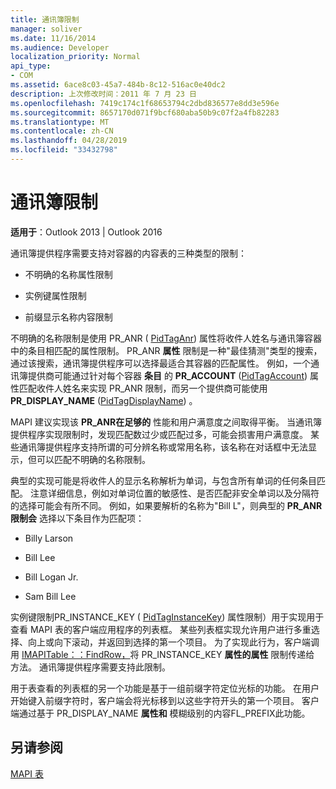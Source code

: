 ```yaml
---
title: 通讯簿限制
manager: soliver
ms.date: 11/16/2014
ms.audience: Developer
localization_priority: Normal
api_type:
- COM
ms.assetid: 6ace8c03-45a7-484b-8c12-516ac0e40dc2
description: 上次修改时间：2011 年 7 月 23 日
ms.openlocfilehash: 7419c174c1f68653794c2dbd836577e8dd3e596e
ms.sourcegitcommit: 8657170d071f9bcf680aba50b9c07f2a4fb82283
ms.translationtype: MT
ms.contentlocale: zh-CN
ms.lasthandoff: 04/28/2019
ms.locfileid: "33432798"
---
```

# <a name="address-book-restrictions"></a>通讯簿限制

  
  
**适用于**：Outlook 2013 | Outlook 2016 
  
通讯簿提供程序需要支持对容器的内容表的三种类型的限制：
  
- 不明确的名称属性限制
    
- 实例键属性限制
    
- 前缀显示名称内容限制
    
不明确的名称限制是使用 PR_ANR ( [PidTagAnr](pidtaganr-canonical-property.md)) 属性将收件人姓名与通讯簿容器中的条目相匹配的属性限制。 PR_ANR **属性** 限制是一种"最佳猜测"类型的搜索，通过该搜索，通讯簿提供程序可以选择最适合其容器的匹配属性。 例如，一个通讯簿提供商可能通过针对每个容器 **条目** 的 **PR_ACCOUNT** ([PidTagAccount](pidtagaccount-canonical-property.md)) 属性匹配收件人姓名来实现 PR_ANR 限制，而另一个提供商可能使用 **PR_DISPLAY_NAME** ([PidTagDisplayName](pidtagdisplayname-canonical-property.md)) 。
  
MAPI 建议实现该 **PR_ANR在足够的** 性能和用户满意度之间取得平衡。 当通讯簿提供程序实现限制时，发现匹配数过少或匹配过多，可能会损害用户满意度。 某些通讯簿提供程序支持所谓的可分辨名称或常用名称，该名称在对话框中无法显示，但可以匹配不明确的名称限制。 
  
典型的实现可能是将收件人的显示名称解析为单词，与包含所有单词的任何条目匹配。 注意详细信息，例如对单词位置的敏感性、是否匹配非安全单词以及分隔符的选择可能会有所不同。 例如，如果要解析的名称为"Bill L"，则典型的 **PR_ANR限制会** 选择以下条目作为匹配项： 
  
- Billy Larson
    
- Bill Lee
    
- Bill Logan Jr. 
    
- Sam Bill Lee
    
实例键限制PR_INSTANCE_KEY ( [PidTagInstanceKey](pidtaginstancekey-canonical-property.md)) 属性限制）用于实现用于查看 MAPI 表的客户端应用程序的列表框。 某些列表框实现允许用户进行多重选择、向上或向下滚动，并返回到选择的第一个项目。 为了实现此行为，客户端调用 [IMAPITable：：FindRow，](imapitable-findrow.md)将 PR_INSTANCE_KEY **属性的属性** 限制传递给 方法。 通讯簿提供程序需要支持此限制。 
  
用于表查看的列表框的另一个功能是基于一组前缀字符定位光标的功能。 在用户开始键入前缀字符时，客户端会将光标移到以这些字符开头的第一个项目。 客户端通过基于 PR_DISPLAY_NAME **属性和** 模糊级别的内容FL_PREFIX此功能。 
  
## <a name="see-also"></a>另请参阅



[MAPI 表](mapi-tables.md)


